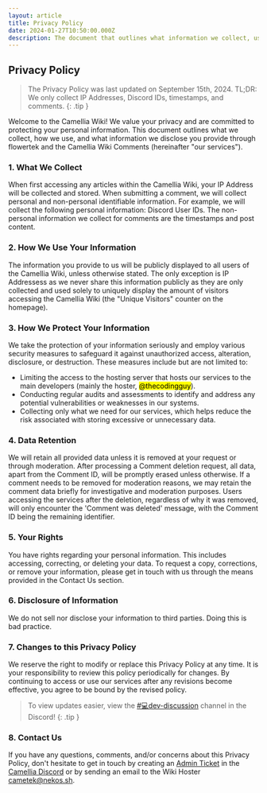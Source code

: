 ```yaml
---
layout: article
title: Privacy Policy
date: 2024-01-27T10:50:00.000Z
description: The document that outlines what information we collect, use, and disclose.
---
```


## Privacy Policy

> The Privacy Policy was last updated on September 15th, 2024.
> TL;DR: We only collect IP Addresses, Discord IDs, timestamps, and comments.
{: .tip }

Welcome to the Camellia Wiki! We value your privacy and are committed to protecting your personal information. This document outlines what we collect, how we use, and what information we disclose you provide through flowertek and the Camellia Wiki Comments (hereinafter "our services").

### 1. What We Collect

When first accessing any articles within the Camellia Wiki, your IP Address will be collected and stored. When submitting a comment, we will collect personal and non-personal identifiable information. For example, we will collect the following personal information: Discord User IDs. The non-personal information we collect for comments are the timestamps and post content.

### 2. How We Use Your Information

The information you provide to us will be publicly displayed to all users of the Camellia Wiki, unless otherwise stated. The only exception is IP Addressess as we never share this information publicly as they are only collected and used solely to uniquely display the amount of visitors accessing the Camellia Wiki (the "Unique Visitors" counter on the homepage).

### 3. How We Protect Your Information

We take the protection of your information seriously and employ various security measures to safeguard it against unauthorized access, alteration, disclosure, or destruction. These measures include but are not limited to:

- Limiting the access to the hosting server that hosts our services to the main developers (mainly the hoster, <mark>@thecodingguy</mark>).
- Conducting regular audits and assessments to identify and address any potential vulnerabilities or weaknesses in our systems.
- Collecting only what we need for our services, which helps reduce the risk associated with storing excessive or unnecessary data.

### 4. Data Retention

We will retain all provided data unless it is removed at your request or through moderation. After processing a Comment deletion request, all data, apart from the Comment ID, will be promptly erased unless otherwise. If a comment needs to be removed for moderation reasons, we may retain the comment data briefly for investigative and moderation purposes. Users accessing the services after the deletion, regardless of why it was removed, will only encounter the 'Comment was deleted' message, with the Comment ID being the remaining identifier.

### 5. Your Rights

You have rights regarding your personal information. This includes accessing, correcting, or deleting your data. To request a copy, corrections, or remove your information, please get in touch with us through the means provided in the Contact Us section.

### 6. Disclosure of Information

We do not sell nor disclose your information to third parties. Doing this is bad practice.

### 7. Changes to this Privacy Policy

We reserve the right to modify or replace this Privacy Policy at any time. It is your responsibility to review this policy periodically for changes. By continuing to access or use our services after any revisions become effective, you agree to be bound by the revised policy.

> To view updates easier, view the [#💻dev-discussion](https://discord.com/channels/435720333786480641/1174624963584610334) channel in the Discord!
{: .tip }

### 8. Contact Us

If you have any questions, comments, and/or concerns about this Privacy Policy, don't hesitate to get in touch by creating an [Admin Ticket](https://discord.com/channels/435720333786480641/1037187523677524038) in the [Camellia Discord](https://discord.gg/camellia) or by sending an email to the Wiki Hoster <cametek@nekos.sh>.
